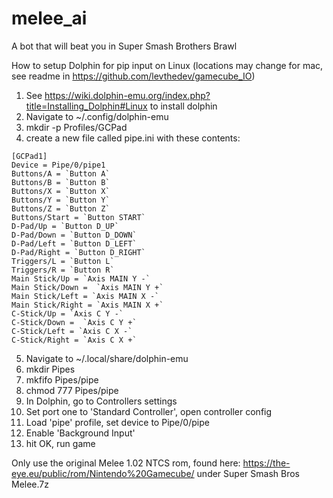 # melee_ai
A bot that will beat you in Super Smash Brothers Brawl

How to setup Dolphin for pip input on Linux (locations may change for mac, see readme in https://github.com/levthedev/gamecube_IO)
1. See https://wiki.dolphin-emu.org/index.php?title=Installing_Dolphin#Linux to install dolphin
2. Navigate to ~/.config/dolphin-emu
3. mkdir -p Profiles/GCPad
4. create a new file called pipe.ini with these contents:

~~~
[GCPad1]
Device = Pipe/0/pipe1
Buttons/A = `Button A`
Buttons/B = `Button B`
Buttons/X = `Button X`
Buttons/Y = `Button Y`
Buttons/Z = `Button Z`
Buttons/Start = `Button START`
D-Pad/Up = `Button D_UP`
D-Pad/Down = `Button D_DOWN`
D-Pad/Left = `Button D_LEFT`
D-Pad/Right = `Button D_RIGHT`
Triggers/L = `Button L`
Triggers/R = `Button R`
Main Stick/Up = `Axis MAIN Y -`
Main Stick/Down =  `Axis MAIN Y +`
Main Stick/Left = `Axis MAIN X -`
Main Stick/Right = `Axis MAIN X +`
C-Stick/Up = `Axis C Y -`
C-Stick/Down =  `Axis C Y +`
C-Stick/Left = `Axis C X -`
C-Stick/Right = `Axis C X +`
~~~


5. Navigate to ~/.local/share/dolphin-emu
6. mkdir Pipes
7. mkfifo Pipes/pipe
8. chmod 777 Pipes/pipe
9. In Dolphin, go to Controllers settings
10. Set port one to 'Standard Controller', open controller config
11. Load 'pipe' profile, set device to Pipe/0/pipe
12. Enable 'Background Input'
13. hit OK, run game

Only use the original Melee 1.02 NTCS rom, found here: https://the-eye.eu/public/rom/Nintendo%20Gamecube/
under Super Smash Bros Melee.7z
